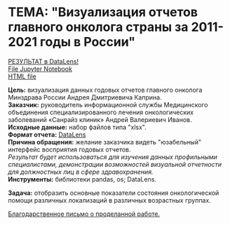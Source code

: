 # **ТЕМА: "Визуализация отчетов главного онколога страны за 2011-2021 годы в России"**
[РЕЗУЛЬТАТ в DataLens!](https://datalens.yandex/kx754azn0z7i9?tab=MY&state=d1303e7f149)  
[File Jupyter Notebook](https://github.com/IGOR-M97/Portfolio/blob/main/Onkology_Russia/Onkology_Russia_2011-2021.ipynb)  
[HTML file](https://drive.google.com/open?id=1NXTviO-pFuzCsYuHOv9e88lGMDwvbG5j&usp=drive_fs)

**Цель:** визуализация данных годовых отчетов главного онколога Минздрава России Андрея Дмитриевича Каприна.  
**Заказчик:** руководитель информационной службы Медицинского объединения специализированного лечения онкологических заболеваний «Санрайз клиник» Андрей Валериевич Иванов.  
**Исходные данные:** набор файлов типа "xlsx".  
**Формат отчета:** [DataLens](https://datalens.yandex/kx754azn0z7i9?tab=MY&state=d1303e7f149)  
**Причина обращения:** желание заказчика видеть "юзабельный" интерфейс восприятия годовых отчетов.  
*Результат будет использоваться для изучения данных профильными специалистами, демонстрации возможностей визуальной отчетности для должностных лиц в сфере здравохранения.*  
**Инструменты:** библиотеки pandas, os; DataLens.

**Задача:** отобразить основные показатели состояния онкологической помощи различных локализаций в различных возрастных группах.

[Благодарственное письмо о проделанной работе.](https://github.com/IGOR-M97/Portfolio/blob/main/Onkology_Russia/%D0%91%D0%BB%D0%B0%D0%B3%D0%BE%D0%B4%D0%B0%D1%80%D1%81%D1%82%D0%B2%D0%B5%D0%BD%D0%BD%D0%BE%D0%B5_%D0%BF%D0%B8%D1%81%D1%8C%D0%BC%D0%BE.pdf)

